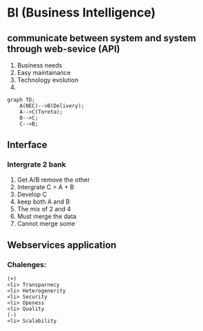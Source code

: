 # BI (Business Intelligence)

## communicate between system and system through web-sevice (API)

1. Business needs
2. Easy maintainance
3. Technology evolution
4.

``` mermaid
graph TD;
    A(NEC)-->B(Delivery);
    A-->C(Toreta);
    B-->C;
    C-->B;
```

## Interface

### Intergrate 2 bank
1. Get A/B remove the other
2. Intergrate C = A + B
3. Develop C
4. keep both A and B
5. The mix of 2 and 4
    <li> Must merge the data
    <li> Cannot merge some
    
## Webservices application

### Chalenges:
    (+) 
    <li> Transparnecy
    <li> Heterogenerity
    <li> Security
    <li> Openess
    <li> Quality
    (-)
    <li> Scalability
    
